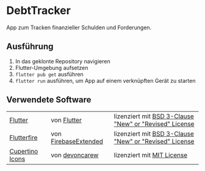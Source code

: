 # DebtTracker

App zum Tracken finanzieller Schulden und Forderungen.

## Ausführung

1. In das geklonte Repository navigieren
2. Flutter-Umgebung aufsetzen
3. `flutter pub get` ausführen
4. `flutter run` ausführen, um App auf einem verknüpften Gerät zu starten

## Verwendete Software

<table>
  <tr>
    <td><a href="https://github.com/flutter/flutter">Flutter</a></td>
    <td>von <a href="https://github.com/flutter">Flutter</a></td>
    <td>lizenziert mit <a href="https://github.com/flutter/flutter/blob/master/LICENSE">BSD 3-Clause "New" or "Revised" License</a>
  </tr>
  <tr>
    <td><a href="https://github.com/FirebaseExtended/flutterfire">Flutterfire</a></td>
    <td>von <a href="https://github.com/FirebaseExtended">FirebaseExtended</a></td>
    <td>lizenziert mit <a href="https://github.com/FirebaseExtended/flutterfire/blob/master/LICENSE">BSD 3-Clause "New" or "Revised" License</a>
  </tr>
  <tr>
    <td><a href="https://github.com/devoncarew/cupertino_icons">Cupertino Icons</a></td>
    <td>von <a href="https://github.com/devoncarew">devoncarew</a></td>
    <td>lizenziert mit <a href="https://github.com/devoncarew/cupertino_icons/blob/master/LICENSE">MIT License</a>
  </tr>
</table>
